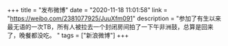 +++
title = "发布微博"
date = "2020-11-18 11:01:58"
link = "https://weibo.com/2381077925/JuuXfm091"
description = "参加了有生以来最无语的一次TB，所有人被拉去一个封闭房间拍了一下午非洲鼓，总算是回来了，晚餐都没吃。 "
tags = ["新浪微博"]
+++
